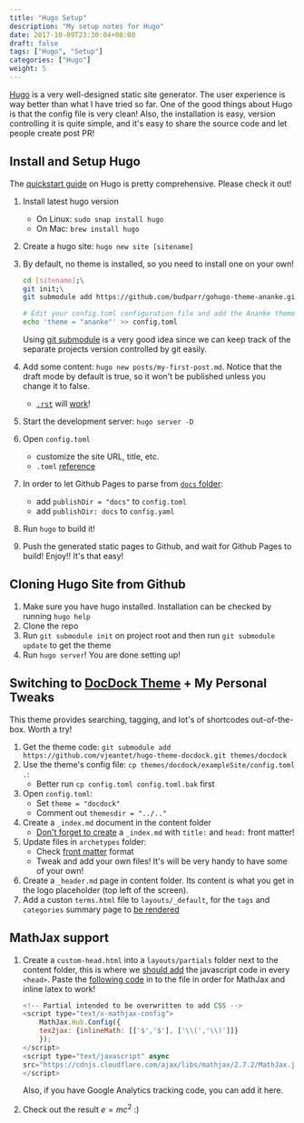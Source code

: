 ```yaml
---
title: "Hugo Setup"
description: "My setup notes for Hugo"
date: 2017-10-09T23:30:04+08:00
draft: false
tags: ["Hugo", "Setup"]
categories: ["Hugo"]
weight: 5
---
```


[Hugo](https://gohugo.io) is a very well-designed static site generator. The user experience is way better than what I have tried so far. One of the good things about Hugo is that the config file is very clean! Also, the installation is easy, version controlling it is quite simple, and it's easy to share the source code and let people create post PR!

<!--more-->

## Install and Setup Hugo

The [quickstart guide](https://gohugo.io/getting-started/quick-start/) on Hugo is pretty comprehensive. Please check it out!

1. Install latest hugo version
    * On Linux: `sudo snap install hugo`
    * On Mac: `brew install hugo`
2. Create a hugo site: `hugo new site [sitename]`
3. By default, no theme is installed, so you need to install one on your own!

    ```bash
    cd [sitename];\
    git init;\
    git submodule add https://github.com/budparr/gohugo-theme-ananke.git themes/ananke;\

    # Edit your config.toml configuration file and add the Ananke theme.
    echo 'theme = "ananke"' >> config.toml
    ```

    Using [git submodule](https://git-scm.com/book/zh-tw/v1/Git-工具-子模組-Submodules) is a very good idea since we can keep track of the separate projects version controlled by git easily.

4. Add some content: `hugo new posts/my-first-post.md`. Notice that the draft mode by default is true, so it won't be published unless you change it to false.
    * [`.rst`](http://docutils.sourceforge.net/docs/user/rst/quickref.html) will [work](https://gohugo.io/content-management/formats/#additional-formats-through-external-helpers)!
5. Start the development server: `hugo server -D`
6. Open `config.toml`
    * customize the site URL, title, etc.
    * `.toml` [reference](https://github.com/toml-lang/toml)
7. In order to let Github Pages to parse from [`docs` folder](https://gohugo.io/hosting-and-deployment/hosting-on-github/#deployment-via-docs-folder-on-master-branch):
    * add `publishDir = "docs"` to `config.toml`
    * add `publishDir: docs` to `config.yaml`
8. Run `hugo` to build it!
9. Push the generated static pages to Github, and wait for Github Pages to build! Enjoy!! It's that easy!

## Cloning Hugo Site from Github

1. Make sure you have hugo installed. Installation can be checked by running `hugo help`
2. Clone the repo
3. Run `git submodule init` on project root and then run `git submodule update` to get the theme
4. Run `hugo server`! You are done setting up!

## Switching to [DocDock Theme](http://docdock.netlify.com/getting-start/installation/) + My Personal Tweaks

This theme provides searching, tagging, and lot's of shortcodes out-of-the-box. Worth a try!

1. Get the theme code: `git submodule add https://github.com/vjeantet/hugo-theme-docdock.git themes/docdock`
2. Use the theme's config file: `cp themes/docdock/exampleSite/config.toml .`:
    * Better run `cp config.toml config.toml.bak` first
3. Open `config.toml`:
    * Set `theme = "docdock"`
    * Comment out `themesdir = "../.."`
4. Create a `_index.md` document in the content folder
    * [Don't forget to create](http://docdock.netlify.com/content-organisation/) a `_index.md` with `title:` and `head:` front matter!
5. Update files in `archetypes` folder:
    * Check [front matter](https://gohugo.io/content-management/front-matter/) format
    * Tweak and add your own files! It's will be very handy to have some of your own!
6. Create a `_header.md` page in content folder. Its content is what you get in the logo placeholder (top left of the screen).
7. Add a custon `terms.html` file to `layouts/_default`, for the `tags` and `categories` summary page to [be rendered](https://gohugo.io/templates/taxonomy-templates/#taxonomy-terms-template)

## MathJax support

1. Create a `custom-head.html` into a `layouts/partials` folder next to the content folder, this is where we [should add](http://docdock.netlify.com/content-organisation/customize-style/) the javascript code in every `<head>`. Paste the [following code](http://docs.mathjax.org/en/latest/start.html) in to the file in order for MathJax and inline latex to work!

    ```javascript
    <!-- Partial intended to be overwritten to add CSS -->
    <script type="text/x-mathjax-config">
        MathJax.Hub.Config({
        tex2jax: {inlineMath: [['$','$'], ['\\(','\\)']]}
        });
    </script>
    <script type="text/javascript" async
    src="https://cdnjs.cloudflare.com/ajax/libs/mathjax/2.7.2/MathJax.js?config=TeX-MML-AM_CHTML">
    </script>
    ```
    Also, if you have Google Analytics tracking code, you can add it here.
2. Check out the result $e = mc^2$ :)